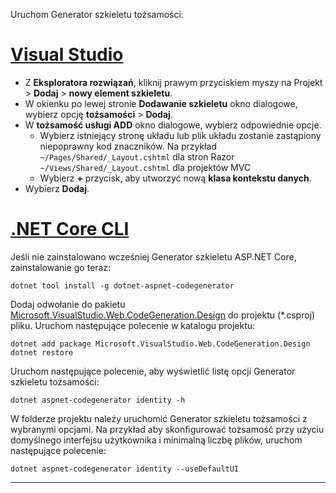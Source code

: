 Uruchom Generator szkieletu tożsamości:

# <a name="visual-studiotabvisual-studio"></a>[Visual Studio](#tab/visual-studio)

* Z **Eksploratora rozwiązań**, kliknij prawym przyciskiem myszy na Projekt > **Dodaj** > **nowy element szkieletu**.
* W okienku po lewej stronie **Dodawanie szkieletu** okno dialogowe, wybierz opcję **tożsamości** > **Dodaj**.
* W **tożsamość usługi ADD** okno dialogowe, wybierz odpowiednie opcje.
  * Wybierz istniejący stronę układu lub plik układu zostanie zastąpiony niepoprawny kod znaczników. Na przykład `~/Pages/Shared/_Layout.cshtml` dla stron Razor `~/Views/Shared/_Layout.cshtml` dla projektów MVC
  * Wybierz **+** przycisk, aby utworzyć nową **klasa kontekstu danych**.
* Wybierz **Dodaj**.

# <a name="net-core-clitabnetcore-cli"></a>[.NET Core CLI](#tab/netcore-cli)

Jeśli nie zainstalowano wcześniej Generator szkieletu ASP.NET Core, zainstalowanie go teraz:

```cli
dotnet tool install -g dotnet-aspnet-codegenerator
```

Dodaj odwołanie do pakietu [Microsoft.VisualStudio.Web.CodeGeneration.Design](https://www.nuget.org/packages/Microsoft.VisualStudio.Web.CodeGeneration.Design/) do projektu (\*.csproj) pliku. Uruchom następujące polecenie w katalogu projektu:

```cli
dotnet add package Microsoft.VisualStudio.Web.CodeGeneration.Design
dotnet restore
```

Uruchom następujące polecenie, aby wyświetlić listę opcji Generator szkieletu tożsamości:

```cli
dotnet aspnet-codegenerator identity -h
```

W folderze projektu należy uruchomić Generator szkieletu tożsamości z wybranymi opcjami. Na przykład aby skonfigurować tożsamość przy użyciu domyślnego interfejsu użytkownika i minimalną liczbę plików, uruchom następujące polecenie:

```cli
dotnet aspnet-codegenerator identity --useDefaultUI
```

---
